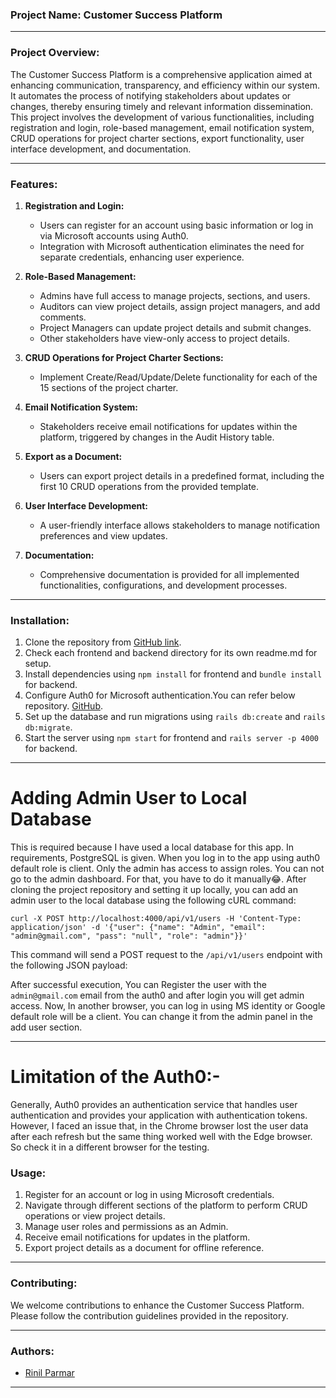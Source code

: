 ### Project Name: Customer Success Platform

---

### Project Overview:

The Customer Success Platform is a comprehensive application aimed at enhancing communication, transparency, and efficiency within our system. It automates the process of notifying stakeholders about updates or changes, thereby ensuring timely and relevant information dissemination. This project involves the development of various functionalities, including registration and login, role-based management, email notification system, CRUD operations for project charter sections, export functionality, user interface development, and documentation.

---

### Features:

1. **Registration and Login:**
   - Users can register for an account using basic information or log in via Microsoft accounts using Auth0.
   - Integration with Microsoft authentication eliminates the need for separate credentials, enhancing user experience.

2. **Role-Based Management:**
   - Admins have full access to manage projects, sections, and users.
   - Auditors can view project details, assign project managers, and add comments.
   - Project Managers can update project details and submit changes.
   - Other stakeholders have view-only access to project details.

3. **CRUD Operations for Project Charter Sections:**
   - Implement Create/Read/Update/Delete functionality for each of the 15 sections of the project charter.

4. **Email Notification System:**
   - Stakeholders receive email notifications for updates within the platform, triggered by changes in the Audit History table.

5. **Export as a Document:**
   - Users can export project details in a predefined format, including the first 10 CRUD operations from the provided template.

6. **User Interface Development:**
   - A user-friendly interface allows stakeholders to manage notification preferences and view updates.

7. **Documentation:**
   - Comprehensive documentation is provided for all implemented functionalities, configurations, and development processes.

---

### Installation:

1. Clone the repository from [GitHub link](#).
2. Check each frontend and backend directory for its own readme.md for setup.
3. Install dependencies using `npm install` for frontend and `bundle install` for backend.
4. Configure Auth0 for Microsoft authentication.You can refer below repository.
   [GitHub](https://github.com/Rinil-Parmar/Login-Auth0-MSidentity).
5. Set up the database and run migrations using `rails db:create` and `rails db:migrate`.
6. Start the server using `npm start` for frontend and `rails server -p 4000` for backend.

---


# Adding Admin User to Local Database

This is required because I have used a local database for this app. In requirements, PostgreSQL is given. When you log in to the app using auth0 default role is client. Only the admin has access to assign roles. You can not go to the admin dashboard. For that, you have to do it manually😂.
After cloning the project repository and setting it up locally, you can add an admin user to the local database using the following cURL command:

```
curl -X POST http://localhost:4000/api/v1/users -H 'Content-Type: application/json' -d '{"user": {"name": "Admin", "email": "admin@gmail.com", "pass": "null", "role": "admin"}}'
```

This command will send a POST request to the `/api/v1/users` endpoint with the following JSON payload:


After successful execution, You can Register the user with the `admin@gmail.com` email from the auth0 and after login you will get admin access. Now, In another browser, you can log in using MS identity or Google default role will be a client. You can change it from the admin panel in the add user section.

---
# Limitation of the Auth0:-
Generally, Auth0 provides an authentication service that handles user authentication and provides your application with authentication tokens. However, I faced an issue that, in the Chrome browser lost the user data after each refresh but the same thing worked well with the Edge browser. So check it in a different browser for the testing.


### Usage:

1. Register for an account or log in using Microsoft credentials.
2. Navigate through different sections of the platform to perform CRUD operations or view project details.
3. Manage user roles and permissions as an Admin.
5. Receive email notifications for updates in the platform.
6. Export project details as a document for offline reference.

---

### Contributing:

We welcome contributions to enhance the Customer Success Platform. Please follow the contribution guidelines provided in the repository.

---


### Authors:

- [Rinil Parmar](https://github.com/Rinil-Parmar) 

---

